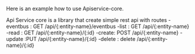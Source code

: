 Here is an example how to use  Apiservice-core. 

Api Service core is a library that create  simple rest api  with routes
    -eventbus : GET /api/{:entity-name}/eventbus
    -list :  GET /api/{:entity-name}
    -read :  GET /api/{:entity-name}/{:id}
    -create: POST /api/{:entity-name}
    -update :PUT /api/{:entity-name}/{:id}
    -delete : delete /api/{:entity-name}/{:id}

